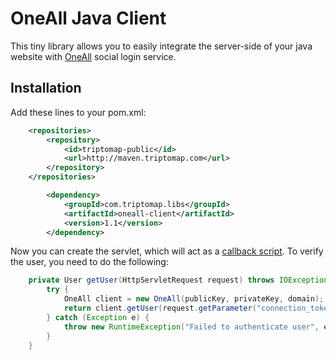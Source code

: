 # OneAll Java Client

This tiny library allows you to easily integrate the server-side of your java website with [OneAll](https://oneall.com)
social login service.

## Installation

Add these lines to your pom.xml:

```xml
    <repositories>
        <repository>
            <id>triptomap-public</id>
            <url>http://maven.triptomap.com</url>
        </repository>
    </repositories>
```

```xml
        <dependency>
            <groupId>com.triptomap.libs</groupId>
            <artifactId>oneall-client</artifactId>
            <version>1.1</version>
        </dependency>
```

Now you can create the servlet, which will act as a [callback script](http://docs.oneall.com/services/implementation-guide/social-login/).
To verify the user, you need to do the following:

```java
    private User getUser(HttpServletRequest request) throws IOException {
        try {
            OneAll client = new OneAll(publicKey, privateKey, domain);
            return client.getUser(request.getParameter("connection_token")));
        } catch (Exception e) {
            throw new RuntimeException("Failed to authenticate user", e);
        }
    }
```
